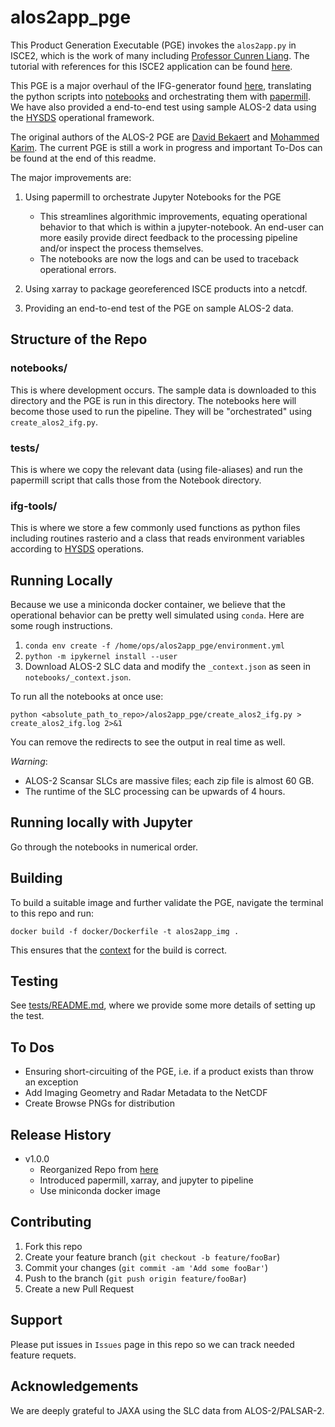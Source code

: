 # alos2app_pge

This Product Generation Executable (PGE) invokes the `alos2app.py` in ISCE2, which is the work of many including [Professor Cunren Liang](https://scholar.google.com/citations?user=d9VwuYsAAAAJ&hl=en). The tutorial with references for this ISCE2 application can be found [here](https://github.com/isce-framework/isce2/blob/main/examples/input_files/alos2/alos2_tutorial.txt).

This PGE is a major overhaul of the IFG-generator found [here](https://github.com/aria-jpl/ariamh/blob/alos2/interferogram/alos/create_alos2_ifg.py), translating the python scripts into [notebooks](https://jupyter.org/) and orchestrating them with [papermill](https://papermill.readthedocs.io/en/latest/). We have also provided a end-to-end test using sample ALOS-2 data using the [HYSDS](https://github.com/hysds) operational framework.

The original authors of the ALOS-2 PGE are [David Bekaert](https://www.davidbekaert.com/) and [Mohammed Karim](https://github.com/mkarim2017). The current PGE is still a work in progress and important To-Dos can be found at the end of this readme.

The major improvements are:

1. Using papermill to orchestrate Jupyter Notebooks for the PGE
    + This streamlines algorithmic improvements, equating operational behavior to that which is within a jupyter-notebook. An end-user can more easily provide direct feedback to the processing pipeline and/or inspect the process themselves.
    + The notebooks are now the logs and can be used to traceback operational errors.

2. Using xarray to package georeferenced ISCE products into a netcdf.
3. Providing an end-to-end test of the PGE on sample ALOS-2 data.


## Structure of the Repo

### notebooks/

This is where development occurs. The sample data is downloaded to this directory and the PGE is run in this directory. The notebooks here will become those used to run the pipeline. They will be "orchestrated" using `create_alos2_ifg.py`.

### tests/

This is where we copy the relevant data (using file-aliases) and run the papermill script that calls those from the Notebook directory.

### ifg-tools/

This is where we store a few commonly used functions as python files including routines rasterio and a class that reads environment variables according to [HYSDS](https://github.com/hysds) operations.


## Running Locally

Because we use a miniconda docker container, we believe that the operational behavior can be pretty well simulated using `conda`. Here are some rough instructions.

1. `conda env create -f /home/ops/alos2app_pge/environment.yml`
2. `python -m ipykernel install --user`
3. Download ALOS-2 SLC data and modify the `_context.json` as seen in `notebooks/_context.json`.

To run all the notebooks at once use:

```
python <absolute_path_to_repo>/alos2app_pge/create_alos2_ifg.py > create_alos2_ifg.log 2>&1
```

You can remove the redirects to see the output in real time as well.

*Warning*:

+ ALOS-2 Scansar SLCs are massive files; each zip file is almost 60 GB.
+ The runtime of the SLC processing can be upwards of 4 hours.

## Running locally with Jupyter

Go through the notebooks in numerical order.

## Building

To build a suitable image and further validate the PGE, navigate the terminal to this repo and run:

```
docker build -f docker/Dockerfile -t alos2app_img .
```

This ensures that the [context](https://docs.docker.com/develop/develop-images/dockerfile_best-practices/#understand-build-context) for the build is correct.

## Testing

See [tests/README.md](tests/readme.md), where we provide some more details of setting up the test.

## To Dos

- Ensuring short-circuiting of the PGE, i.e. if a product exists than throw an exception
- Add Imaging Geometry and Radar Metadata to the NetCDF
- Create Browse PNGs for distribution

## Release History

* v1.0.0
    * Reorganized Repo from [here](https://github.com/aria-jpl/ariamh/blob/alos2/interferogram/alos/create_alos2_ifg.py)
    * Introduced papermill, xarray, and jupyter to pipeline
    * Use miniconda docker image

## Contributing

1. Fork this repo
2. Create your feature branch (`git checkout -b feature/fooBar`)
3. Commit your changes (`git commit -am 'Add some fooBar'`)
4. Push to the branch (`git push origin feature/fooBar`)
5. Create a new Pull Request

## Support

Please put issues in `Issues` page in this repo so we can track needed feature requets.

## Acknowledgements

We are deeply grateful to JAXA using the SLC data from ALOS-2/PALSAR-2.


